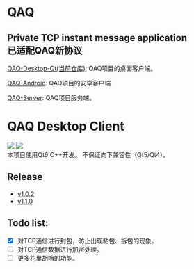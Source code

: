 # QAQ
Private TCP instant message application    
已适配QAQ新协议      
--------------------
[QAQ-Desktop-Qt(当前仓库)](https://github.com/I-Info/QAQ-Desktop-Qt):
QAQ项目的桌面客户端。  

[QAQ-Android](https://github.com/I-Info/QAQ-Android):
QAQ项目的安卓客户端

[QAQ-Server](https://github.com/lixiao189/QAQServer):
QAQ项目服务端。

# QAQ Desktop Client
<a href="https://github.com/I-Info/QAQ-Desktop-Qt/blob/main/LICENSE"><img src="https://img.shields.io/github/license/I-Info/QAQ-Desktop-Qt?style=flat-square"></img></a>
<a href="https://github.com/I-Info/QAQ-Desktop-Qt/releases/tag/v1.0.2"><img src="https://img.shields.io/github/v/release/I-Info/QAQ-Desktop-Qt?include_prereleases&style=flat-square"></img></a>   
本项目使用Qt6 C++开发。
不保证向下兼容性（Qt5/Qt4）。

## Release    
- [v1.0.2](https://github.com/I-Info/QAQ-Desktop-Qt/releases/tag/v1.0.2)
- [v1.1.0](https://github.com/I-Info/QAQ-Desktop-Qt/releases/tag/v1.1.0)


## Todo list:    
- [x] 对TCP通信进行封包，防止出现粘包、拆包的现象。
- [ ] 对TCP通信数据进行加密处理。
- [ ] 更多花里胡哨的功能。

